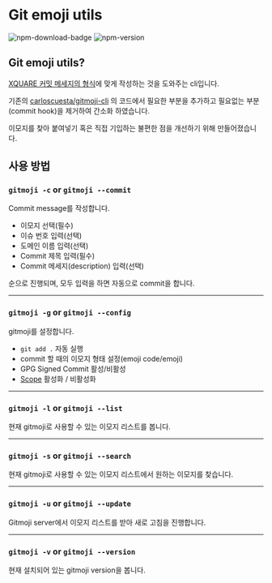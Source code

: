 # Git emoji utils

![npm-download-badge](https://img.shields.io/node/v/xquare-gitmoji-cli) ![npm-version](https://img.shields.io/npm/v/xquare-gitmoji-cli) 

## Git emoji utils?

[XQUARE 커밋 메세지의 형식](https://github.com/team-xquare/README.md)에 맞게 작성하는 것을 도와주는 cli입니다.

기존의 [carloscuesta/gitmoji-cli](https://github.com/carloscuesta/gitmoji-cli) 의 코드에서 필요한 부분을 추가하고 필요없는 부분(commit hook)을 제거하여 간소화 하였습니다.



이모지를 찾아 붙여넣기 혹은 직접 기입하는 불편한 점을 개선하기 위해 만들어졌습니다.

## 사용 방법

### ```gitmoji -c``` or ```gitmoji --commit```

Commit message를 작성합니다.

* 이모지 선택(필수)
* 이슈 번호 입력(선택)
* 도메인 이름 입력(선택)
* Commit 제목 입력(필수)
* Commit 메세지(description) 입력(선택)

순으로 진행되며, 모두 입력을 하면 자동으로 commit을 합니다.



------------------------------------------------

### ```gitmoji -g``` or ```gitmoji --config```

gitmoji를 설정합니다.

* ```git add .``` 자동 실행
* commit 할 때의 이모지 형태 설정(emoji code/emoji)
* GPG Signed Commit 활성/비활성
* [Scope](https://www.conventionalcommits.org/en/v1.0.0/#summary) 활성화 / 비활성화

------------------------------------------------

### ```gitmoji -l``` or ```gitmoji --list```
현재 gitmoji로 사용할 수 있는 이모지 리스트를 봅니다.



------------------------------------------------

### ```gitmoji -s``` or ```gitmoji --search```

현재 gitmoji로 사용할 수 있는 이모지 리스트에서 원하는 이모지를 찾습니다.



------------------------------------------------

### ```gitmoji -u``` or ```gitmoji --update```

Gitmoji server에서 이모지 리스트를 받아 새로 고침을 진행합니다.



------------------------------------------------

### ```gitmoji -v``` or ```gitmoji --version```

현재 설치되어 있는 gitmoji version을 봅니다.